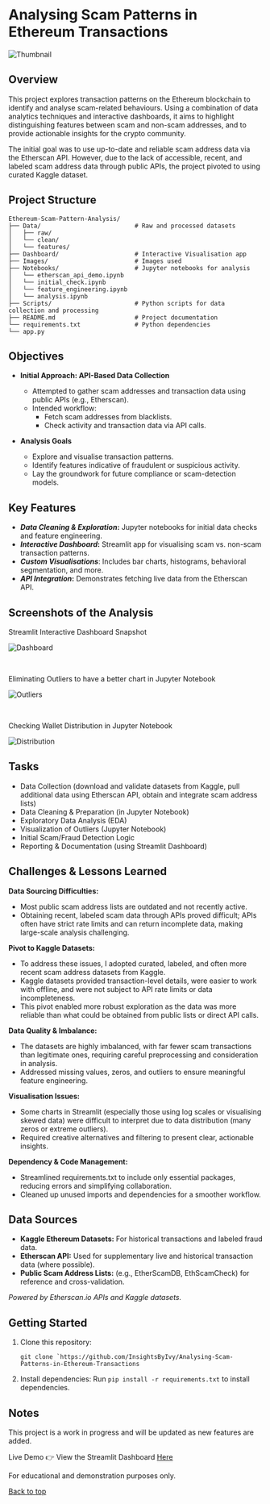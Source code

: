 # Analysing Scam Patterns in Ethereum Transactions

![Thumbnail](Images/Ivy%20Kepiro.png)

## Overview
This project explores transaction patterns on the Ethereum blockchain to identify and analyse scam-related behaviours. Using a combination of data analytics techniques and interactive dashboards, it aims to highlight distinguishing features between scam and non-scam addresses, and to provide actionable insights for the crypto community.

The initial goal was to use up-to-date and reliable scam address data via the Etherscan API. However, due to the lack of accessible, recent, and labeled scam address data through public APIs, the project pivoted to using curated Kaggle dataset. 

## Project Structure
```
Ethereum-Scam-Pattern-Analysis/               
├── Data/                          # Raw and processed datasets
│   ├── raw/
│   └── clean/
│   └── features/
├── Dashboard/                     # Interactive Visualisation app
├── Images/                        # Images used
├── Notebooks/                     # Jupyter notebooks for analysis
│   └── etherscan_api_demo.ipynb
│   └── initial_check.ipynb
│   └── feature_engineering.ipynb
│   └── analysis.ipynb
├── Scripts/                       # Python scripts for data collection and processing
├── README.md                      # Project documentation
└── requirements.txt               # Python dependencies
└── app.py
```

## Objectives
- **Initial Approach: API-Based Data Collection**
  - Attempted to gather scam addresses and transaction data using public APIs (e.g., Etherscan).
  - Intended workflow:
    - Fetch scam addresses from blacklists.
    - Check activity and transaction data via API calls.

- **Analysis Goals**
  - Explore and visualise transaction patterns.
  - Identify features indicative of fraudulent or suspicious activity.
  - Lay the groundwork for future compliance or scam-detection models.


## Key Features
- **_Data Cleaning & Exploration_:** Jupyter notebooks for initial data checks and feature engineering.
- **_Interactive Dashboard_:** Streamlit app for visualising scam vs. non-scam transaction patterns.
- **_Custom Visualisations_**: Includes bar charts, histograms, behavioral segmentation, and more.
- **_API Integration_:** Demonstrates fetching live data from the Etherscan API.

## Screenshots of the Analysis

Streamlit Interactive Dashboard Snapshot

![Dashboard](Images/dashboard2.png)

<br>

Eliminating Outliers to have a better chart in Jupyter Notebook

![Outliers](Images/outliers.png)

<br>

Checking Wallet Distribution in Jupyter Notebook

![Distribution](Images/distribution.png)

## Tasks 
 * Data Collection (download and validate datasets from Kaggle, pull additional data using Etherscan API, obtain and integrate scam address lists)
 * Data Cleaning & Preparation (in Jupyter Notebook)
 * Exploratory Data Analysis (EDA)
 * Visualization of Outliers (Jupyter Notebook)
 * Initial Scam/Fraud Detection Logic
 * Reporting & Documentation (using Streamlit Dashboard)

## Challenges & Lessons Learned
**Data Sourcing Difficulties:**
 * Most public scam address lists are outdated and not recently active.
 * Obtaining recent, labeled scam data through APIs proved difficult; APIs often have strict rate limits and can return incomplete data, making large-scale analysis challenging.

**Pivot to Kaggle Datasets:**
 * To address these issues, I adopted curated, labeled, and often more recent scam address datasets from Kaggle.
 * Kaggle datasets provided transaction-level details, were easier to work with offline, and were not subject to API rate limits or data incompleteness.
 * This pivot enabled more robust exploration as the data was more reliable than what could be obtained from public lists or direct API calls.

**Data Quality & Imbalance:**
 * The datasets are highly imbalanced, with far fewer scam transactions than legitimate ones, requiring careful preprocessing and consideration in analysis.
 * Addressed missing values, zeros, and outliers to ensure meaningful feature engineering.

**Visualisation Issues:**
 * Some charts in Streamlit (especially those using log scales or visualising skewed data) were difficult to interpret due to data distribution (many zeros or extreme outliers).
 * Required creative alternatives and filtering to present clear, actionable insights.

**Dependency & Code Management:**
 * Streamlined requirements.txt to include only essential packages, reducing errors and simplifying collaboration.
 * Cleaned up unused imports and dependencies for a smoother workflow.

## Data Sources
- **Kaggle Ethereum Datasets:** For historical transactions and labeled fraud data.
- **Etherscan API:** Used for supplementary live and historical transaction data (where possible).
- **Public Scam Address Lists:** (e.g., EtherScamDB, EthScamCheck) for reference and cross-validation.

*Powered by Etherscan.io APIs and Kaggle datasets.*

## Getting Started
1. Clone this repository:

   ```git clone `https://github.com/InsightsByIvy/Analysing-Scam-Patterns-in-Ethereum-Transactions```

2. Install dependencies:
   Run `pip install -r requirements.txt` to install dependencies.


## Notes

This project is a work in progress and will be updated as new features are added.

Live Demo
👉 View the Streamlit Dashboard [Here](https://analysing-scam-patterns-in-ethereum-transactions.streamlit.app/)

For educational and demonstration purposes only.

[Back to top](#analysing-scam-patterns-in-ethereum-transactions)
